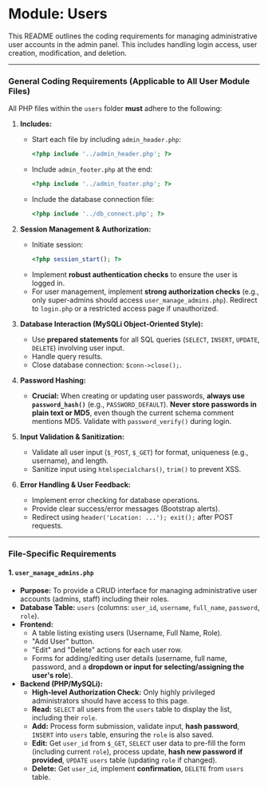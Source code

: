 # Module: Users

This README outlines the coding requirements for managing administrative user accounts in the admin panel. This includes handling login access, user creation, modification, and deletion.

---

### General Coding Requirements (Applicable to All User Module Files)

All PHP files within the `users` folder **must** adhere to the following:

1.  **Includes:**
    * Start each file by including `admin_header.php`:
        ```php
        <?php include '../admin_header.php'; ?>
        ```
    * Include `admin_footer.php` at the end:
        ```php
        <?php include '../admin_footer.php'; ?>
        ```
    * Include the database connection file:
        ```php
        <?php include '../db_connect.php'; ?>
        ```

2.  **Session Management & Authorization:**
    * Initiate session:
        ```php
        <?php session_start(); ?>
        ```
    * Implement **robust authentication checks** to ensure the user is logged in.
    * For user management, implement **strong authorization checks** (e.g., only super-admins should access `user_manage_admins.php`). Redirect to `login.php` or a restricted access page if unauthorized.

3.  **Database Interaction (MySQLi Object-Oriented Style):**
    * Use **prepared statements** for all SQL queries (`SELECT`, `INSERT`, `UPDATE`, `DELETE`) involving user input.
    * Handle query results.
    * Close database connection: `$conn->close();`.

4.  **Password Hashing:**
    * **Crucial:** When creating or updating user passwords, **always use `password_hash()`** (e.g., `PASSWORD_DEFAULT`). **Never store passwords in plain text or MD5**, even though the current schema comment mentions MD5. Validate with `password_verify()` during login.

5.  **Input Validation & Sanitization:**
    * Validate all user input (`$_POST`, `$_GET`) for format, uniqueness (e.g., username), and length.
    * Sanitize input using `htmlspecialchars()`, `trim()` to prevent XSS.

6.  **Error Handling & User Feedback:**
    * Implement error checking for database operations.
    * Provide clear success/error messages (Bootstrap alerts).
    * Redirect using `header('Location: ...'); exit();` after POST requests.

---

### File-Specific Requirements

#### 1. `user_manage_admins.php`

* **Purpose:** To provide a CRUD interface for managing administrative user accounts (admins, staff) including their roles.
* **Database Table:** `users` (columns: `user_id`, `username`, `full_name`, `password`, `role`).
* **Frontend:**
    * A table listing existing users (Username, Full Name, Role).
    * "Add User" button.
    * "Edit" and "Delete" actions for each user row.
    * Forms for adding/editing user details (username, full name, password, and a **dropdown or input for selecting/assigning the user's role**).
* **Backend (PHP/MySQLi):**
    * **High-level Authorization Check:** Only highly privileged administrators should have access to this page.
    * **Read:** `SELECT` all users from the `users` table to display the list, including their `role`.
    * **Add:** Process form submission, validate input, **hash password**, `INSERT` into `users` table, ensuring the `role` is also saved.
    * **Edit:** Get `user_id` from `$_GET`, `SELECT` user data to pre-fill the form (including current `role`), process update, **hash new password if provided**, `UPDATE` `users` table (updating `role` if changed).
    * **Delete:** Get `user_id`, implement **confirmation**, `DELETE` from `users` table.